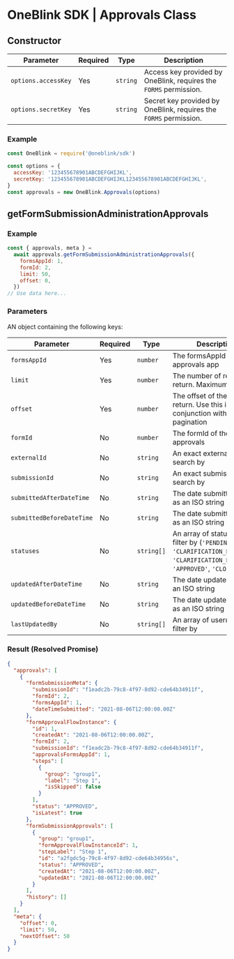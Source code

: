 # OneBlink SDK | Approvals Class

## Constructor

| Parameter           | Required | Type     | Description                                                       |
| ------------------- | -------- | -------- | ----------------------------------------------------------------- |
| `options.accessKey` | Yes      | `string` | Access key provided by OneBlink, requires the `FORMS` permission. |
| `options.secretKey` | Yes      | `string` | Secret key provided by OneBlink, requires the `FORMS` permission. |

### Example

```javascript
const OneBlink = require('@oneblink/sdk')

const options = {
  accessKey: '123455678901ABCDEFGHIJKL',
  secretKey: '123455678901ABCDEFGHIJKL123455678901ABCDEFGHIJKL',
}
const approvals = new OneBlink.Approvals(options)
```

## getFormSubmissionAdministrationApprovals

### Example

```javascript
const { approvals, meta } =
  await approvals.getFormSubmissionAdministrationApprovals({
    formsAppId: 1,
    formId: 2,
    limit: 50,
    offset: 0,
  })
// Use data here...
```

### Parameters

AN object containing the following keys:

| Parameter                 | Required | Type       | Description                                                                                                                       |
| ------------------------- | -------- | ---------- | --------------------------------------------------------------------------------------------------------------------------------- |
| `formsAppId`              | Yes      | `number`   | The formsAppId of the approvals app                                                                                               |
| `limit`                   | Yes      | `number`   | The number of results to return. Maximum is 50                                                                                    |
| `offset`                  | Yes      | `number`   | The offset of the results to return. Use this in conjunction with `limit` for pagination                                          |
| `formId`                  | No       | `number`   | The formId of the approvals                                                                                                       |
| `externalId`              | No       | `string`   | An exact externalId to search by                                                                                                  |
| `submissionId`            | No       | `string`   | An exact submissionId to search by                                                                                                |
| `submittedAfterDateTime`  | No       | `string`   | The date submitted after as an ISO string                                                                                         |
| `submittedBeforeDateTime` | No       | `string`   | The date submitted before as an ISO string                                                                                        |
| `statuses`                | No       | `string[]` | An array of statuses to filter by (`'PENDING'`, `'CLARIFICATION_RECEIVED'`, `'CLARIFICATION_REQUIRED'`, `'APPROVED'`, `'CLOSED'`) |
| `updatedAfterDateTime`    | No       | `string`   | The date updated after as an ISO string                                                                                           |
| `updatedBeforeDateTime`   | No       | `string`   | The date updated before as an ISO string                                                                                          |
| `lastUpdatedBy`           | No       | `string[]` | An array of usernames to filter by                                                                                                |

### Result (Resolved Promise)

```json
{
  "approvals": [
    {
      "formSubmissionMeta": {
        "submissionId": "f1eadc2b-79c8-4f97-8d92-cde64b34911f",
        "formId": 2,
        "formsAppId": 1,
        "dateTimeSubmitted": "2021-08-06T12:00:00.00Z"
      },
      "formApprovalFlowInstance": {
        "id": 1,
        "createdAt": "2021-08-06T12:00:00.00Z",
        "formId": 2,
        "submissionId": "f1eadc2b-79c8-4f97-8d92-cde64b34911f",
        "approvalsFormsAppId": 1,
        "steps": [
          {
            "group": "group1",
            "label": "Step 1",
            "isSkipped": false
          }
        ],
        "status": "APPROVED",
        "isLatest": true
      },
      "formSubmissionApprovals": [
        {
          "group": "group1",
          "formApprovalFlowInstanceId": 1,
          "stepLabel": "Step 1",
          "id": "a2fgdc5g-79c8-4f97-8d92-cde64b34956s",
          "status": "APPROVED",
          "createdAt": "2021-08-06T12:00:00.00Z",
          "updatedAt": "2021-08-06T12:00:00.00Z"
        }
      ],
      "history": []
    }
  ],
  "meta": {
    "offset": 0,
    "limit": 50,
    "nextOffset": 50
  }
}
```

